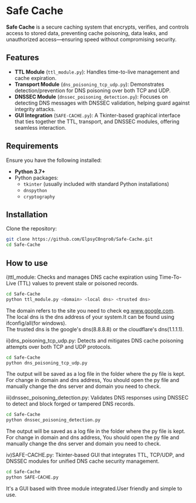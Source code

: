 # Safe Cache

**Safe Cache** is a secure caching system that encrypts, verifies, and controls access to stored data, preventing cache poisoning, data leaks, and unauthorized access—ensuring speed without compromising security.

## Features
- **TTL Module** (`ttl_module.py`): Handles time-to-live management and cache expiration.
- **Transport Module** (`dns_poisoning_tcp_udp.py`): Demonstrates detection/prevention for DNS poisoning over both TCP and UDP.
- **DNSSEC Module** (`dnssec_poisoning_detection.py`): Focuses on detecting DNS messages with DNSSEC validation, helping guard against integrity attacks.
- **GUI Integration** (`SAFE-CACHE.py`): A Tkinter-based graphical interface that ties together the TTL, transport, and DNSSEC modules, offering seamless interaction.

## Requirements
Ensure you have the following installed:
- **Python 3.7+**
- Python packages:
  - `tkinter` (usually included with standard Python installations)
  - `dnspython`
  - `cryptography`

## Installation
Clone the repository:
```bash
git clone https://github.com/ElpsyC0ngro0/Safe-Cache.git
cd Safe-Cache
```
## How to use
i)ttl_module: Checks and manages DNS cache expiration using Time-To-Live (TTL) values to prevent stale or poisoned records.  
```bash
cd Safe-Cache
python ttl_module.py <domain> <local dns> <trusted dns>
```
The domain refers to the site you need to check eg.www.google.com.  
The local dns is the dns address of your system.It can be found using ifconfig/all(for windows).  
The trusted dns is the google's dns(8.8.8.8) or the cloudflare's dns(1.1.1.1).  

ii)dns_poisoning_tcp_udp.py: Detects and mitigates DNS cache poisoning attempts over both TCP and UDP protocols.  
```bash
cd Safe-Cache  
python dns_poisoning_tcp_udp.py  
```
The output will be saved as a log file in the folder where the py file is kept.  
For change in domain and dns address, You should open the py file and manually change the dns server and domain you need to check.    

iii)dnssec_poisoning_detection.py: Validates DNS responses using DNSSEC to detect and block forged or tampered DNS records.  
```bash
cd Safe-Cache
python dnssec_poisoning_detection.py
```
The output will be saved as a log file in the folder where the py file is kept.  
For change in domain and dns address, You should open the py file and manually change the dns server and domain you need to check.  

iv)SAFE-CACHE.py: Tkinter-based GUI that integrates TTL, TCP/UDP, and DNSSEC modules for unified DNS cache security management.
```bash
cd Safe-Cache
python SAFE-CACHE.py
```
It's a GUI based with three module integrated.User friendly and simple to use.  
